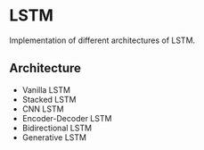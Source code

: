 # LSTM
Implementation of different architectures of LSTM.

## Architecture
- Vanilla LSTM
- Stacked LSTM
- CNN LSTM
- Encoder-Decoder LSTM
- Bidirectional LSTM
- Generative LSTM
